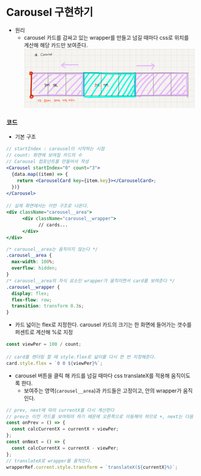 # Carousel 구현하기

- 원리
  - carousel 카드를 감싸고 있는 wrapper를 만들고 넘길 때마다 css로 위치를 계산해 해당 카드만 보여준다.
    ![Carousel](./images/Carousel.PNG)

### 코드

- 기본 구조

```jsx
// startIndex : carousel이 시작하는 시점
// count: 화면에 보여질 카드의 수
// Carousel 컴포넌트를 만들어서 작성
<Carousel startIndex="0" count="3">
  {data.map((item) => {
    return <CarouselCard key={item.key}></CarouselCard>;
  })}
</Carousel>

// 실제 화면에서는 이런 구조로 나온다.
<div className="carousel__area">
      <div className="carousel__wrapper">
            // cards...
      </div>
</div>
```

```css
/* carousel__area는 움직이지 않는다 */
.carousel__area {
  max-width: 100%;
  overflow: hidden;
}
/* carousel__area의 자식 요소인 wrapper가 움직이면서 card를 보여준다 */
.carousel__wrapper {
  display: flex;
  flex-flow: row;
  transition: transform 0.3s;
}
```

- 카드 넓이는 flex로 지정한다. carousel 카드의 크기는 한 화면에 들어가는 갯수를 퍼센트로 계산해 %로 지정

```jsx
const viewPer = 100 / count;

// card를 렌더링 할 때 style.flex로 넓이를 다시 한 번 지정해준다.
card.style.flex = `0 0 ${viewPer}%`;
```

- carousel 버튼을 클릭 해 카드를 넘길 때마다 css translateX를 적용해 움직이도록 한다.
  - 보여주는 영역(`carousel__area`)과 카드들은 고정이고, 안의 wrapper가 움직인다.

```jsx
// prev, next에 따라 currentX를 다시 계산한다
// prev는 이전 카드를 보여줘야 하기 때문에 오른쪽으로 이동해야 하므로 +, next는 다음 카드를 보여줘야 하기 때문에 왼쪽으로 이동해야 하므로 -.
const onPrev = () => {
  const calcCurrentX = currentX + viewPer;
};
const onNext = () => {
  const calcCurrentX = currentX - viewPer;
};
// translateX로 wrapper를 움직인다.
wrapperRef.current.style.transform = `translateX(${currentX}%)`;
```
